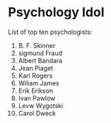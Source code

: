 # Psychology Idol
List of top ten psychologists:

1. B. F. Skinner
1. sigmund Fraud
1. Albert Bandara
1. Jean Piaget
1. Karl Rogers
1. Wiliam James
1. Erik Erikson
1. Ivan Pawlow
1. Levw Wygotski
1. Carol Dweck

